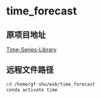 # time_forecast

## 原项目地址
[Time-Series-Library](https://github.com/thuml/Time-Series-Library "时间序列库")




## 远程文件路径
```bash
cd /home/gf-shu/wsb/time_forecast
conda activate time
```


